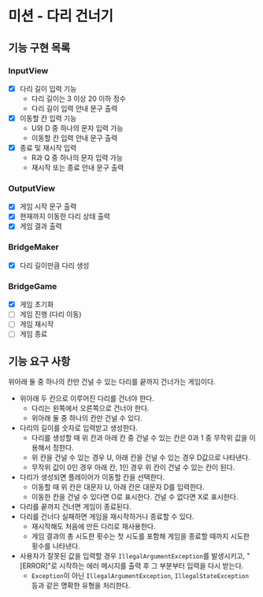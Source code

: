 # 미션 - 다리 건너기

## 기능 구현 목록

### InputView

- [X] 다리 길이 입력 기능
    - 다리 길이는 3 이상 20 이하 정수
    - 다리 길이 입력 안내 문구 출력
- [X] 이동할 칸 입력 기능
    - U와 D 중 하나의 문자 입력 가능
    - 이동할 칸 입력 안내 문구 출력
- [X] 종료 및 재시작 입력
    - R과 Q 중 하나의 문자 입력 가능
    - 재시작 또는 종료 안내 문구 출력

### OutputView

- [X] 게임 시작 문구 출력
- [X] 현재까지 이동한 다리 상태 출력
- [X] 게임 결과 출력

### BridgeMaker

- [X] 다리 길이만큼 다리 생성

### BridgeGame

- [X] 게임 초기화
- [ ] 게임 진행 (다리 이동)
- [ ] 게임 재시작
- [ ] 게임 종료

## 기능 요구 사항

위아래 둘 중 하나의 칸만 건널 수 있는 다리를 끝까지 건너가는 게임이다.

- 위아래 두 칸으로 이루어진 다리를 건너야 한다.
    - 다리는 왼쪽에서 오른쪽으로 건너야 한다.
    - 위아래 둘 중 하나의 칸만 건널 수 있다.
- 다리의 길이를 숫자로 입력받고 생성한다.
    - 다리를 생성할 때 위 칸과 아래 칸 중 건널 수 있는 칸은 0과 1 중 무작위 값을 이용해서 정한다.
    - 위 칸을 건널 수 있는 경우 U, 아래 칸을 건널 수 있는 경우 D값으로 나타낸다.
    - 무작위 값이 0인 경우 아래 칸, 1인 경우 위 칸이 건널 수 있는 칸이 된다.
- 다리가 생성되면 플레이어가 이동할 칸을 선택한다.
    - 이동할 때 위 칸은 대문자 U, 아래 칸은 대문자 D를 입력한다.
    - 이동한 칸을 건널 수 있다면 O로 표시한다. 건널 수 없다면 X로 표시한다.
- 다리를 끝까지 건너면 게임이 종료된다.
- 다리를 건너다 실패하면 게임을 재시작하거나 종료할 수 있다.
    - 재시작해도 처음에 만든 다리로 재사용한다.
    - 게임 결과의 총 시도한 횟수는 첫 시도를 포함해 게임을 종료할 때까지 시도한 횟수를 나타낸다.
- 사용자가 잘못된 값을 입력할 경우 `IllegalArgumentException`를 발생시키고, "[ERROR]"로 시작하는 에러 메시지를 출력 후 그 부분부터 입력을 다시 받는다.
    - `Exception`이 아닌 `IllegalArgumentException`, `IllegalStateException` 등과 같은 명확한 유형을 처리한다.